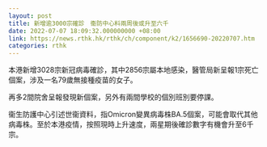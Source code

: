 ```yaml
---
layout: post
title: 新增逾3000宗確診　衞防中心料兩周後或升至六千
date: 2022-07-07 18:09:32.000000000 +08:00
link: https://news.rthk.hk/rthk/ch/component/k2/1656690-20220707.htm
categories: rthk
---
```


本港新增3028宗新冠病毒確診，其中2856宗屬本地感染，醫管局新呈報1宗死亡個案，涉及一名79歲無接種疫苗的女子。

再多2間院舍呈報發現新個案，另外有兩間學校的個別班別要停課。

衞生防護中心引述世衞資料，指Omicron變異病毒株BA.5個案，可能會取代其他病毒株。至於本港疫情，按照現時上升速度，兩星期後確診數字有機會升至6千宗。
